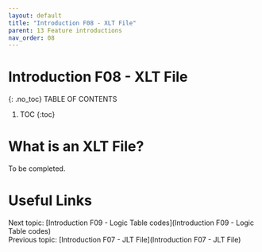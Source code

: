 ```yaml
---
layout: default
title: "Introduction F08 - XLT File"
parent: 13 Feature introductions
nav_order: 08
---
```


# Introduction F08 - XLT File
{: .no_toc}
TABLE OF CONTENTS 
1. TOC
{:toc}  

# What is an XLT File?
To be completed.  
  


# Useful Links
Next topic: [Introduction F09 - Logic Table codes](Introduction F09 - Logic Table codes)  
Previous topic: [Introduction F07 - JLT File](Introduction F07 - JLT File)  

